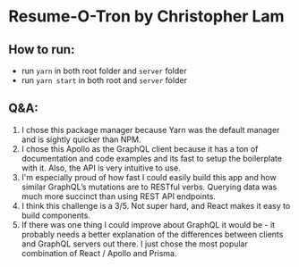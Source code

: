 # Resume-O-Tron by Christopher Lam

## How to run:

- run `yarn` in both root folder and `server` folder
- run `yarn start` in both root and `server` folder

## Q&A:

1. I chose this package manager because Yarn was the default manager and is sightly quicker than NPM.
2. I chose this Apollo as the GraphQL client because it has a ton of documentation and code examples and its fast to setup the boilerplate with it. Also, the API is very intuitive to use.
3. I'm especially proud of how fast I could easily build this app and how similar GraphQL’s mutations are to RESTful verbs. Querying data was much more succinct than using REST API endpoints.
4. I think this challenge is a 3/5. Not super hard, and React makes it easy to build components.
5. If there was one thing I could improve about GraphQL it would be - it probably needs a better explanation of the differences between clients and GraphQL servers out there. I just chose the most popular combination of React / Apollo and Prisma.
